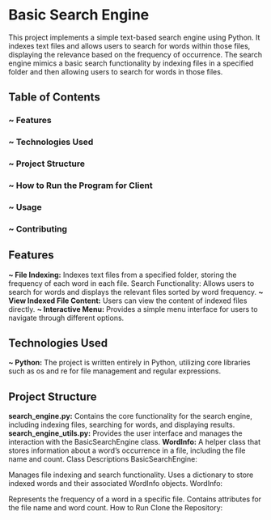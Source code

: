 # Basic Search Engine

This project implements a simple text-based search engine using Python. It indexes text files and allows users to search for words within those files, displaying the relevance based on the frequency of occurrence. The search engine mimics a basic search functionality by indexing files in a specified folder and then allowing users to search for words in those files.

## Table of Contents

### ~ Features
### ~ Technologies Used
### ~ Project Structure
### ~ How to Run the Program for Client
### ~ Usage
### ~ Contributing

## Features
**~ File Indexing:** Indexes text files from a specified folder, storing the frequency of each word in each file.
Search Functionality: Allows users to search for words and displays the relevant files sorted by word frequency.
**~ View Indexed File Content:** Users can view the content of indexed files directly.
**~ Interactive Menu:** Provides a simple menu interface for users to navigate through different options.

## Technologies Used
**~ Python:** The project is written entirely in Python, utilizing core libraries such as os and re for file management and regular expressions.

## Project Structure
**search_engine.py:** Contains the core functionality for the search engine, including indexing files, searching for words, and displaying results.
**search_engine_utils.py:** Provides the user interface and manages the interaction with the BasicSearchEngine class.
**WordInfo:** A helper class that stores information about a word’s occurrence in a file, including the file name and count.
Class Descriptions
BasicSearchEngine:

Manages file indexing and search functionality.
Uses a dictionary to store indexed words and their associated WordInfo objects.
WordInfo:

Represents the frequency of a word in a specific file.
Contains attributes for the file name and word count.
How to Run
Clone the Repository:
